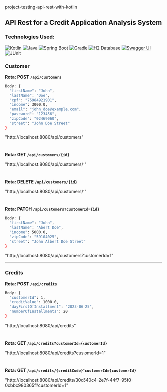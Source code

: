 project-testing-api-rest-with-kotlin

## API Rest for a Credit Application Analysis System

### Technologies Used:
![Kotlin](https://img.shields.io/badge/kotlin-%230095D5.svg?style=plastic&logo=kotlin&logoColor=white)
![Java](https://img.shields.io/badge/Java-%23ED8B00.svg?style=plastic&logo=java&logoColor=white)
![Spring Boot](https://img.shields.io/badge/Spring%20Boot-%236DB33F.svg?style=plastic&logo=spring-boot)
![Gradle](https://img.shields.io/badge/gradle-%2302303A.svg?style=plastic&logo=gradle&logoColor=white)
![H2 Database](https://img.shields.io/badge/H2%20Database-gray?style=plastic&logo=h2&logoColor=white)
[![Swagger UI](https://img.shields.io/badge/Swagger%20UI-%2385EA2D.svg?style=plastic&logo=swagger&logoColor=white)](https://link-para-o-seu-swagger-ui)
![JUnit](https://img.shields.io/badge/JUnit-%23525DCB.svg?style=plastic&logo=junit5&logoColor=white)

### Customer

**Rota: POST `/api/customers`**

```bash
Body: {
  "firstName": "John",
  "lastName": "Doe",
  "cpf": "75984921901",
  "income": 3000.0,
  "email": "john_doe@example.com",
  "password": "123456",
  "zipCode": "02469060",
  "street": "John Doe Street"
}
```
"http://localhost:8080/api/customers"

#

**Rota: GET `/api/customers/{id}`**

"http://localhost:8080/api/customers/1"

#

**Rota: DELETE `/api/customers/{id}`**

"http://localhost:8080/api/customers/1"

#

**Rota: PATCH `/api/customers?customerId={id}`**

```bash
Body: {
  "firstName": "John",
  "lastName": "Abert Doe",
  "income": 5000.0,
  "zipCode": "59104025",
  "street": "John Albert Doe Street"
}
```
"http://localhost:8080/api/customers?customerId=1"

---

### Credits

**Rota: POST `/api/credits`**

```bash
Body: {
  "customerId": 1,
  "creditValue": 1000.0,
  "dayFirstOfInstallment": "2023-06-25",
  "numberOfInstallments": 20
}
```
"http://localhost:8080/api/credits"

#

**Rota: GET `/api/credits?customerId={customerId}`**

"http://localhost:8080/api/credits?customerId=1"

#

**Rota: GET `/api/credits/{creditCode}?customerId={customerId}`**

"http://localhost:8080/api/credits/30d540c4-2e7f-44f7-95f0-0cbbc980365f?customerId=1"

